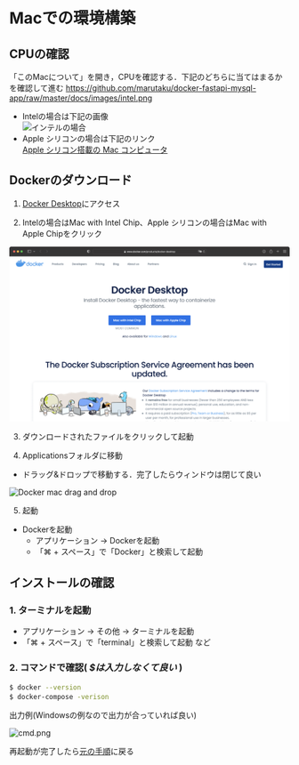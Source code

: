 # Macでの環境構築

## CPUの確認

「このMacについて」を開き，CPUを確認する．下記のどちらに当てはまるかを確認して進む
https://github.com/marutaku/docker-fastapi-mysql-app/raw/master/docs/images/intel.png
- Intelの場合は下記の画像  
  <img width="1200" alt="インテルの場合" src="https://github.com/marutaku/docker-fastapi-mysql-app/raw/master/docs/images/intel.png">
- Apple シリコンの場合は下記のリンク  
  [Apple シリコン搭載の Mac コンピュータ](https://support.apple.com/ja-jp/HT211814) 


## Dockerのダウンロード

1. [Docker Desktop](https://www.docker.com/products/docker-desktop)にアクセス

2. Intelの場合はMac with Intel Chip、Apple シリコンの場合はMac with Apple Chipをクリック

![20220219111938](https://raw.githubusercontent.com/KuroiCc/kuroi-image-host/main/images/20220219111938.png)

3. ダウンロードされたファイルをクリックして起動

4. Applicationsフォルダに移動
- ドラッグ&ドロップで移動する．完了したらウィンドウは閉じて良い
<img width="600" alt="Docker mac drag and drop" src="https://github.com/marutaku/docker-fastapi-mysql-app/raw/master/docs/images/drag-and-drop.png">

5. 起動
- Dockerを起動
  - アプリケーション → Dockerを起動
  - 「⌘ + スペース」で「Docker」と検索して起動

## インストールの確認

### 1. ターミナルを起動
- アプリケーション → その他 → ターミナルを起動
- 「⌘ + スペース」で「terminal」と検索して起動
など

### 2. コマンドで確認( *$は入力しなくて良い* )
```bash
$ docker --version
$ docker-compose -verison
```

出力例(Windowsの例なので出力が合っていれば良い)

<img width="600" alt="cmd.png" src="https://github.com/marutaku/docker-fastapi-mysql-app/raw/master/docs/images/version.png">

再起動が完了したら[元の手順](https://page-3cfba.web.app/course/docker)に戻る